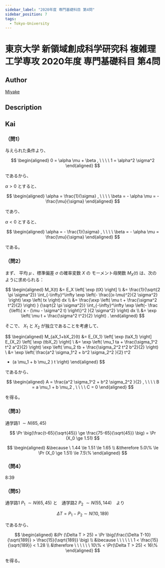 ```yaml
---
sidebar_label: "2020年度 専門基礎科目 第4問"
sidebar_position: 7
tags:
  - Tokyo-University
---
```

# 東京大学 新領域創成科学研究科 複雑理工学専攻 2020年度 専門基礎科目 第4問

## **Author**
[Miyake](https://miyake.github.io/exams/index.html)

## **Description**

## **Kai**
### （問1）
与えられた条件より、

$$
\begin{aligned}
0 = \alpha \mu + \beta
, \ \ \ \ 
1 = \alpha^2 \sigma^2
\end{aligned}
$$

であるから、

$\alpha \gt 0$ とすると、

$$
\begin{aligned}
\alpha = \frac{1}{\sigma}
, \ \ \ \ 
\beta = - \alpha \mu = - \frac{\mu}{\sigma}
\end{aligned}
$$

であり、

$\alpha \lt 0$ とすると、

$$
\begin{aligned}
\alpha = - \frac{1}{\sigma}
, \ \ \ \ 
\beta = - \alpha \mu = \frac{\mu}{\sigma}
\end{aligned}
$$

である。

### （問2）
まず、 平均 $\mu$ 、標準偏差 $\sigma$ の確率変数 $X$ の
モーメント母関数 $M_X(t)$ は、次のように求められる：

$$
\begin{aligned}
M_X(t)
&= E_X \left[ \exp (tX) \right]
\\
&= \frac{1}{\sqrt{2 \pi \sigma^2}} \int_{-\infty}^\infty
\exp \left(- \frac{(x-\mu)^2}{2 \sigma^2} \right)
\exp \left( tx \right) dx
\\
&= \frac{\exp \left( \mu t + \frac{\sigma^2 t^2}{2} \right) }
{\sqrt{2 \pi \sigma^2}} \int_{-\infty}^\infty
\exp \left(- \frac
{\left\{ x - (\mu - \sigma^2 t) \right\}^2 }{2 \sigma^2} \right)
dx
\\
&= \exp \left( \mu t + \frac{\sigma^2 t^2}{2} \right)
.
\end{aligned}
$$

そこで、 $X_1$ と $X_2$ が独立であることを考慮して、

$$
\begin{aligned}
M_{aX_1+bX_2}(t)
&=
E_{X_1} \left[ \exp (taX_1) \right]
E_{X_2} \left[ \exp (tbX_2) \right]
\\
&=
\exp \left( \mu_1 ta + \frac{\sigma_1^2 t^2 a^2}{2} \right)
\exp \left( \mu_2 tb + \frac{\sigma_2^2 t^2 b^2}{2} \right)
\\
&=
\exp \left( \frac{a^2 \sigma_1^2 + b^2 \sigma_2^2 }{2} t^2
+ (a \mu_1 + b \mu_2 ) t \right)
\end{aligned}
$$

であるから、

$$
\begin{aligned}
A = \frac{a^2 \sigma_1^2 + b^2 \sigma_2^2 }{2}
, \ \ \ \ 
B = a \mu_1 + b \mu_2
, \ \ \ \ 
C = 0
\end{aligned}
$$

を得る。

### （問3）
通学路1 $\sim N(65, 45)$

$$
\Pr \big(\frac{t-65}{\sqrt{45}} \ge \frac{75-65}{\sqrt{45}} \big) = \Pr (X_0 \ge 1.51)
$$

$$
\begin{aligned}
&\because \  1.44 \le 1.51 \le 1.65 \\
&\therefore 5.0\% \le \Pr (X_0 \ge 1.51) \le 7.5\%
\end{aligned}
$$

### （問4）
8:39

### （問5）
通学路1 $P_1$ $\sim N(65, 45)$ と　通学路2 $P_2$ $\sim N(55, 144)$　より

$$
\Delta T = P_1 - P_2 \sim N(10, 189)
$$

であるから、

$$
\begin{aligned}
&\Pr (\Delta T > 25) = \Pr \big(\frac{\Delta T-10}{\sqrt{189}} > \frac{15}{\sqrt{189}} \big) \\
&\because \ \ \ \ \ \ 1 < \frac{15}{\sqrt{189}} < 1.28 \\
&\therefore \ \ \ \ \ \ 10\% < \Pr(\Delta T > 25) < 16\%
\end{aligned}
$$

を得る。